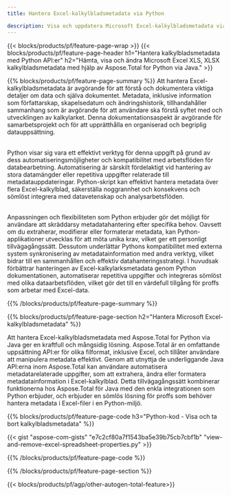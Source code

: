 ```yaml
---
title: Hantera Excel-kalkylbladsmetadata via Python 

description: Visa och uppdatera Microsoft Excel-kalkylbladsmetadata via din Python-applikation.
---
```


{{< blocks/products/pf/feature-page-wrap >}}
{{< blocks/products/pf/feature-page-header h1="Hantera kalkylbladsmetadata med Python API:er" h2="Hämta, visa och ändra Microsoft Excel XLS, XLSX kalkylbladsmetadata med hjälp av Aspose.Total for Python via Java." >}}

{{% blocks/products/pf/feature-page-summary %}}
Att hantera Excel-kalkylbladsmetadata är avgörande för att förstå och dokumentera viktiga detaljer om data och själva dokumentet. Metadata, inklusive information som författarskap, skapelsedatum och ändringshistorik, tillhandahåller sammanhang som är avgörande för att användare ska förstå syftet med och utvecklingen av kalkylarket. Denna dokumentationsaspekt är avgörande för samarbetsprojekt och för att upprätthålla en organiserad och begriplig datauppsättning. <br /><br />

Python visar sig vara ett effektivt verktyg för denna uppgift på grund av dess automatiseringsmöjligheter och kompatibilitet med arbetsflöden för databearbetning. Automatisering är särskilt fördelaktigt vid hantering av stora datamängder eller repetitiva uppgifter relaterade till metadatauppdateringar. Python-skript kan effektivt hantera metadata över flera Excel-kalkylblad, säkerställa noggrannhet och konsekvens och sömlöst integrera med datavetenskap och analysarbetsflöden.<br /><br />

Anpassningen och flexibiliteten som Python erbjuder gör det möjligt för användare att skräddarsy metadatahantering efter specifika behov. Oavsett om du extraherar, modifierar eller formaterar metadata, kan Python-applikationer utvecklas för att möta unika krav, vilket ger ett personligt tillvägagångssätt. Dessutom underlättar Pythons kompatibilitet med externa system synkronisering av metadatainformation med andra verktyg, vilket bidrar till en sammanhållen och effektiv datahanteringsstrategi. I huvudsak förbättrar hanteringen av Excel-kalkylarksmetadata genom Python dokumentationen, automatiserar repetitiva uppgifter och integreras sömlöst med olika dataarbetsflöden, vilket gör det till en värdefull tillgång för proffs som arbetar med Excel-data.

{{% /blocks/products/pf/feature-page-summary  %}}

{{% blocks/products/pf/feature-page-section  h2="Hantera Microsoft Excel-kalkylbladsmetadata" %}}

Att hantera Excel-kalkylbladsmetadata med Aspose.Total for Python via Java ger en kraftfull och mångsidig lösning. Aspose.Total är en omfattande uppsättning API:er för olika filformat, inklusive Excel, och tillåter användare att manipulera metadata effektivt. Genom att utnyttja de underliggande Java API:erna inom Aspose.Total kan användare automatisera metadatarelaterade uppgifter, som att extrahera, ändra eller formatera metadatainformation i Excel-kalkylblad. Detta tillvägagångssätt kombinerar funktionerna hos Aspose.Total för Java med den enkla integrationen som Python erbjuder, och erbjuder en sömlös lösning för proffs som behöver hantera metadata i Excel-filer i en Python-miljö.

{{% blocks/products/pf/feature-page-code h3="Python-kod - Visa och ta bort kalkylbladsmetadata" %}}

{{< gist "aspose-com-gists" "e7c2cf80a7f1543ba5e39b75cb7cbf1b" "view-and-remove-excel-spreadsheet-properties.py" >}}

{{% /blocks/products/pf/feature-page-code  %}}

{{% /blocks/products/pf/feature-page-section %}}

{{< blocks/products/pf/agp/other-autogen-total-feature>}}